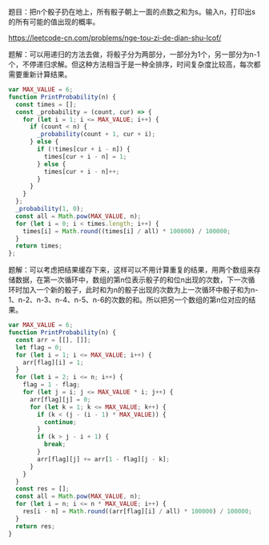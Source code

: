 题目：把n个骰子扔在地上，所有骰子朝上一面的点数之和为s。输入n，打印出s的所有可能的值出现的概率。

https://leetcode-cn.com/problems/nge-tou-zi-de-dian-shu-lcof/

题解：可以用递归的方法去做，将骰子分为两部分，一部分为1个，另一部分为n-1个，不停递归求解。但这种方法相当于是一种全排序，时间复杂度比较高，每次都需要重新计算结果。

```js
var MAX_VALUE = 6;
function PrintProbability(n) {
  const times = [];
  const _probability = (count, cur) => {
    for (let i = 1; i <= MAX_VALUE; i++) {
      if (count < n) {
        _probability(count + 1, cur + i);
      } else {
        if (!times[cur + i - n]) {
          times[cur + i - n] = 1;
        } else {
          times[cur + i - n]++;
        }
      }
    }
  };
  _probability(1, 0);
  const all = Math.pow(MAX_VALUE, n);
  for (let i = 0; i < times.length; i++) {
    times[i] = Math.round((times[i] / all) * 100000) / 100000;
  }
  return times;
};
```

题解：可以考虑把结果缓存下来，这样可以不用计算重复的结果，用两个数组来存储数据，在第一次循环中，数组的第n位表示骰子的和位n出现的次数，下一次循环时加入一个新的骰子，此时和为n的骰子出现的次数为上一次循环中骰子和为n-1、n-2、n-3、n-4、n-5、n-6的次数的和。所以把另一个数组的第n位对应的结果。

```js
var MAX_VALUE = 6;
function PrintProbability(n) {
  const arr = [[], []];
  let flag = 0;
  for (let i = 1; i <= MAX_VALUE; i++) {
    arr[flag][i] = 1;
  }
  for (let i = 2; i <= n; i++) {
    flag = 1 - flag;
    for (let j = i; j <= MAX_VALUE * i; j++) {
      arr[flag][j] = 0;
      for (let k = 1; k <= MAX_VALUE; k++) {
        if (k < (j - (i - 1) * MAX_VALUE)) {
          continue;
        }
        if (k > j - i + 1) {
          break;
        }
        arr[flag][j] += arr[1 - flag][j - k];
      }
    }
  }
  const res = [];
  const all = Math.pow(MAX_VALUE, n);
  for (let i = n; i <= n * MAX_VALUE; i++) {
    res[i - n] = Math.round((arr[flag][i] / all) * 100000) / 100000;
  }
  return res;
}
```